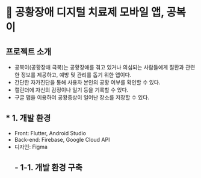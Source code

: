 # 💊 공황장애 디지털 치료제 모바일 앱, 공복이

## 프로젝트 소개
- 공복이(공황장애 극복)는 공황장애를 겪고 있거나 의심되는 사람들에게 질환과 관련한 정보를 제공하고, 예방 및 관리를 돕기 위한 앱이다.
- 간단한 자가진단을 통해 사용자 본인의 공황 여부를 확인할 수 있다.
- 캘린더에 자신의 감정이나 일기 등을 기록할 수 있다.
- 구글 맵을 이용하여 공황증상이 일어난 장소를 저장할 수 있다.

## * 1. 개발 환경
- Front: Flutter, Android Studio
- Back-end: Firebase, Google Cloud API
- 디자인: Figma
  ## - 1-1. 개발 환경 구축



